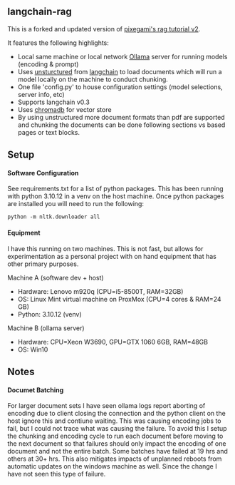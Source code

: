 ## langchain-rag

This is a forked and updated version of [pixegami's rag tutorial v2](https://github.com/pixegami/rag-tutorial-v2). 

It features the following highlights:
- Local same machine or local network [Ollama](https://ollama.com/) server for running models (encoding & prompt)
- Uses [unsturctured](https://unstructured.io/) from [langchain](https://python.langchain.com/docs/integrations/document_loaders/unstructured_file/) to load documents which will run a model locally on the machine to conduct chunking.
- One file 'config.py' to house configuration settings (model selections, server info, etc)
- Supports langchain v0.3
- Uses [chromadb](https://www.trychroma.com/) for vector store
- By using unstructured more document formats than pdf are supported and chunking the documents can be done following sections vs based pages or text blocks.

## Setup
#### Software Configuration
See requirements.txt for a list of python packages. This has been running with python 3.10.12 in a venv on the host machine. Once python packages are installed you will need to run the following:

```python -m nltk.downloader all```
#### Equipment
I have this running on two machines. This is not fast, but allows for experimentation as a personal project with on hand equipment that has other primary purposes. 

Machine A (software dev + host)
- Hardware: Lenovo m920q (CPU=i5-8500T, RAM=32GB)
- OS: Linux Mint virtual machine on ProxMox (CPU=4 cores & RAM=24 GB)
- Python: 3.10.12 (venv)

Machine B (ollama server)
- Hardware: CPU=Xeon W3690, GPU=GTX 1060 6GB, RAM=48GB
- OS: Win10

## Notes
#### Documet Batching
For larger document sets I have seen ollama logs report aborting of encoding due to client closing the connection and the python client on the host ignore this and contiune waiting. This was causing encoding jobs to fail, but I could not trace what was causing the failure. To avoid this I setup the chunking and encoding cycle to run each document before moving to the next document so that failures should only impact the encoding of one document and not the entire batch. Some batches have failed at 19 hrs and others at 30+ hrs. This also mitigates impacts of unplanned reboots from automatic updates on the windows machine as well. Since the change I have not seen this type of failure.
